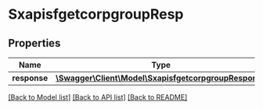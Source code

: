 # SxapisfgetcorpgroupResp

## Properties
Name | Type | Description | Notes
------------ | ------------- | ------------- | -------------
**response** | [**\Swagger\Client\Model\SxapisfgetcorpgroupResponse**](SxapisfgetcorpgroupResponse.md) |  | [optional] 

[[Back to Model list]](../README.md#documentation-for-models) [[Back to API list]](../README.md#documentation-for-api-endpoints) [[Back to README]](../README.md)


